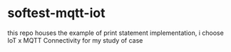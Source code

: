 # softest-mqtt-iot
this repo houses the example of print statement implementation, i choose IoT x MQTT Connectivity for my study of case
